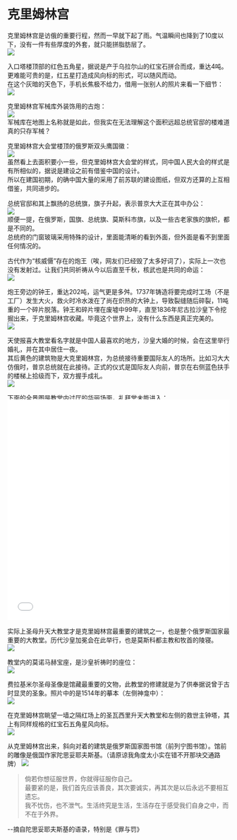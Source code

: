 # 克里姆林宫

克里姆林宫是访俄的重要行程，然而一早就下起了雨。气温瞬间也降到了10度以下，没有一件有些厚度的外套，就只能拼脂肪层了。  
![](imgs/IMG_20230531_100315.dest.jpg)  

入口塔楼顶部的红色五角星，据说是产于乌拉尔山的红宝石拼合而成，重达4吨。更难能可贵的是，红五星打造成风向标的形式，可以随风而动。  
在这个灰暗的天色下，手机长焦极不给力，借用一张别人的照片来看一下细节：  
![](imgs/redStar.webp)

克里姆林宫军械库外装饰用的古炮：  
![](imgs/IMG_20230531_100933.dest.jpg)  
军械库在地图上名称就是如此，但我实在无法理解这个面积远超总统官邸的楼难道真的只存军械？  

克里姆林宫大会堂楼顶的俄罗斯双头鹰国徽：  
![](imgs/IMG_20230531_101154.dest.jpg)  
虽然看上去面积要小一些，但克里姆林宫大会堂的样式，同中国人民大会的样式是有所相似的，据说是建设之前有借鉴中国的设计。  
所以在建国初期，的确中国大量的采用了前苏联的建设图纸，但双方还算的上互相借鉴，共同进步的。  

总统官邸和其上飘扬的总统旗，旗子升起，表示普京大大正在其中办公：  
![](imgs/IMG_20230531_102558.dest.jpg)  
顺便一提，在俄罗斯，国旗、总统旗、莫斯科市旗，以及一些古老家族的旗帜，都是不同的。  
总统府的门窗玻璃采用特殊的设计，里面能清晰的看到外面，但外面是看不到里面任何情况的。  

古代作为“核威慑”存在的炮王（唉，网友们已经毁了太多好词了），实际上一次也没有发射过。让我们共同祈祷从今以后直至千秋，核武也是共同的命运：  
![](imgs/IMG_20230531_102347.dest.jpg)  

炮王旁边的钟王，重达202吨，运气更是多舛。1737年铸造将要完成时工场（不是工厂）发生大火，救火时冷水泼在了尚在炽热的大钟上，导致裂缝随后碎裂，11吨重的一个碎片脱落。钟王和碎片埋在废墟中99年，直至1836年尼古拉沙皇下令挖掘出来，于克里姆林宫收藏。毕竟这个世界上，没有什么东西是真正完美的。  
![](imgs/IMG_20230531_102852.dest.jpg)  

天使报喜大教堂看名字就是中国人最喜欢的地方，沙皇大婚的时候，会在这里举行婚礼，并在其中居住一夜。  
其后黄色的建筑物是大克里姆林宫，为总统接待重要国际友人的场所。比如习大大仿俄时，普京总统就在此接待。正式的仪式是国际友人向前，普京在右侧蓝色扶手的楼梯上拾级而下，双方握手成礼。  
![](imgs/IMG_20230531_110342.dest.jpg)  

下面的全景图是教堂内过厅的华丽场面，礼拜堂未能进入：  
<iframe width="100%" height="500" allowfullscreen style="border-style:none;margin-top:-20px;" src="./js/pannellum.htm#panorama=../imgs/AnnunciationCathedral.jpeg&amp;autoLoad=true"></iframe>

实际上圣母升天大教堂才是克里姆林宫最重要的建筑之一，也是整个俄罗斯国家最重要的大教堂。历代沙皇加冕会在此举行，也是莫斯科都主教和牧首的陵寝。  
![](imgs/IMG_20230531_103535.dest.jpg)  

教堂内的莫诺马赫宝座，是沙皇祈祷时的座位：  
![](imgs/IMG_20230531_104029.dest.jpg)  

费拉基米尔圣母圣像是馆藏最重要的文物，此教堂的修建就是为了供奉据说曾于古时显灵的圣象。照片中的是1514年的摹本（左侧神龛中）：  
![](imgs/IMG_20230531_104508.dest.jpg)  

在克里姆林宫眺望一墙之隔红场上的圣瓦西里升天大教堂和左侧的救世主钟塔，其上有同样规格的红宝石五角星风向标。  
![](imgs/IMG_20230531_112222.dest.jpg)  

从克里姆林宫出来，斜向对着的建筑是俄罗斯国家图书馆（前列宁图书馆）。馆前的雕像是俄国作家陀思妥耶夫斯基。（请原谅我角度太小实在错不开那块交通路牌）
![](imgs/IMG_20230531_114404.dest.jpg)  

> 倘若你想征服世界，你就得征服你自己。  
> 最要紧的是，我们首先应该善良，其次要诚实，再其次是以后永远不要相互遗忘。  
> 我不忧伤，也不泄气。生活终究是生活，生活存在于感受我们自身之中，而不在于外界。  

--摘自陀思妥耶夫斯基的语录，特别是《罪与罚》  

